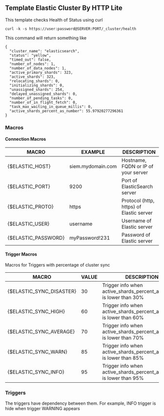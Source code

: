 ## Template Elastic Cluster By HTTP Lite

This template checks Health of Status using curl

```
curl -k -s https://user:password@SERVER:PORT/_cluster/health
```

This command will return something like


```
{
  "cluster_name": "elasticsearch",
  "status": "yellow",
  "timed_out": false,
  "number_of_nodes": 1,
  "number_of_data_nodes": 1,
  "active_primary_shards": 323,
  "active_shards": 323,
  "relocating_shards": 0,
  "initializing_shards": 0,
  "unassigned_shards": 254,
  "delayed_unassigned_shards": 0,
  "number_of_pending_tasks": 0,
  "number_of_in_flight_fetch": 0,
  "task_max_waiting_in_queue_millis": 0,
  "active_shards_percent_as_number": 55.97920277296361
}
```

### Macros

#### Connection Macros

|MACRO|EXAMPLE|DESCRIPTION|
|-|-|-|
|{$ELASTIC_HOST}|siem.mydomain.com|Hostname, FQDN or IP of your server|
|{$ELASTIC_PORT}|9200|Port of ElasticSearch server|
|{$ELASTIC_PROTO}|https|Protocol (http, https) of Elastic server|
|{$ELASTIC_USER}|username|Username of Elastic server|
|{$ELASTIC_PASSWORD}|myPassword!231|Password of Elastic server|

#### Trigger Macros

Macros for Triggers with percentage of cluster sync

|MACRO|VALUE|DESCRIPTION|
|-|-|-|
|{$ELASTIC_SYNC_DISASTER}|30|Trigger info when active_shards_percent_as_number is lower than 30%|
|{$ELASTIC_SYNC_HIGH}|60|Trigger info when active_shards_percent_as_number is lower than 60%|
|{$ELASTIC_SYNC_AVERAGE}|70|Trigger info when active_shards_percent_as_number is lower than 70%|
|{$ELASTIC_SYNC_WARN}|85|Trigger info when active_shards_percent_as_number is lower than 85%|
|{$ELASTIC_SYNC_INFO}|95|Trigger info when active_shards_percent_as_number is lower than 95%|

### Triggers

The triggers have dependency between them. For example, INFO trigger is hide when trigger WARNING appears